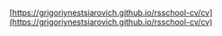 [https://grigoriynestsiarovich.github.io/rsschool-cv/cv](https://grigoriynestsiarovich.github.io/rsschool-cv/cv)
